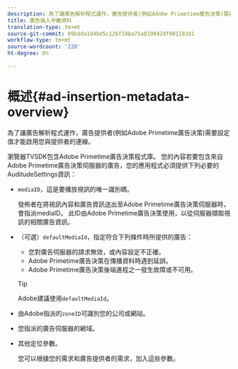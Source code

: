 ```yaml
---
description: 為了讓廣告解析程式運作，廣告提供者(例如Adobe Primetime廣告決策)需要設定值才能啟用您與提供者的連線。
title: 廣告插入中繼資料
translation-type: tm+mt
source-git-commit: 89bdda1d4bd5c126f19ba75a819942df901183d1
workflow-type: tm+mt
source-wordcount: '228'
ht-degree: 0%

---
```



# 概述{#ad-insertion-metadata-overview}

為了讓廣告解析程式運作，廣告提供者(例如Adobe Primetime廣告決策)需要設定值才能啟用您與提供者的連線。

瀏覽器TVSDK包含Adobe Primetime廣告決策程式庫。 您的內容若要包含來自Adobe Primetime廣告決策伺服器的廣告，您的應用程式必須提供下列必要的AuditudeSettings資訊：

* `mediaID`，這是要播放視訊的唯一識別碼。

   發佈者在將視訊內容和廣告資訊送出至Adobe Primetime廣告決策伺服器時，會指派mediaID。 此ID由Adobe Primetime廣告決策使用，以從伺服器擷取視訊的相關廣告資訊。

* （可選）`defaultMediaId`，指定符合下列條件時所提供的廣告：

   * 您對廣告伺服器的請求無效，或內容設定不正確。
   * Adobe Primetime廣告決策在傳播資料時遇到延誤。
   * Adobe Primetime廣告決策後端進程之一發生故障或不可用。

   >[!TIP]
   >
   >Adobe建議使用`defaultMediaId`。

* 由Adobe指派的`zoneID`可識別您的公司或網站。
* 您指派的廣告伺服器的網域。
* 其他定位參數。

   您可以根據您的需求和廣告提供者的需求，加入這些參數。